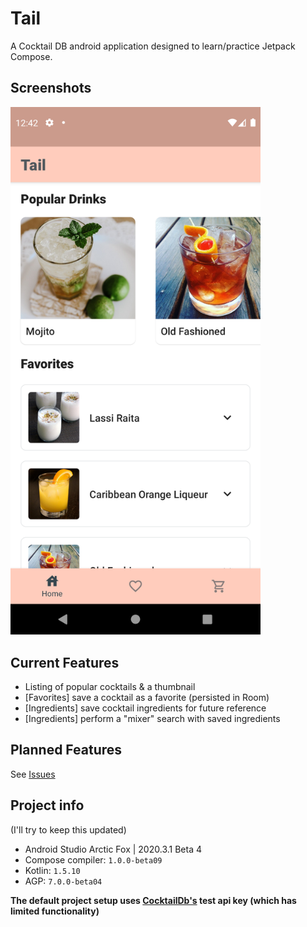 # Tail
A Cocktail DB android application designed to learn/practice Jetpack Compose.

## Screenshots
<img src=art/device-2021-06-04-115024.png width=400>

## Current Features
- Listing of popular cocktails & a thumbnail
- [Favorites] save a cocktail as a favorite (persisted in Room)
- [Ingredients] save cocktail ingredients for future reference
- [Ingredients] perform a "mixer" search with saved ingredients

## Planned Features
See [Issues](https://github.com/AKiniyalocts/Tail/issues)

## Project info
(I'll try to keep this updated)
- Android Studio Arctic Fox | 2020.3.1 Beta 4
- Compose compiler: `1.0.0-beta09`
- Kotlin: `1.5.10`
- AGP: `7.0.0-beta04`

**The default project setup uses [CocktailDb's](https://www.thecocktaildb.com/api.php) test api key (which has limited functionality)**
